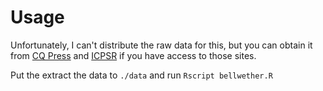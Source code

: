 # Usage

Unfortunately, I can't distribute the raw data for this, but you can obtain it from [CQ Press](http://library.cqpress.com/elections/download-data.php?filetype=&office=1&areatype=2&year=1976&format=4&license=on&emailto=&emailfrom=) and [ICPSR](http://www.icpsr.umich.edu/icpsrweb/ICPSR/studies/8611) if you have access to those sites.

Put the extract the data to `./data` and  run `Rscript bellwether.R`

